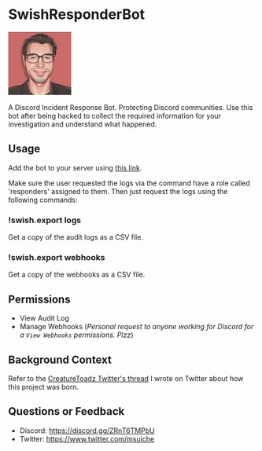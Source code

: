 # SwishResponderBot
![swishbot](images/swishbot.jpg)

A Discord Incident Response Bot. Protecting Discord communities.
Use this bot after being hacked to collect the required information for your investigation and understand what happened.
## Usage
Add the bot to your server using [this link](https://discord.com/api/oauth2/authorize?client_id=900266608759537727&permissions=536871040&scope=bot).

Make sure the user requested the logs via the command have a role called 'responders' assigned to them. Then just request the logs using the following commands:

### !swish.export logs
Get a copy of the audit logs as a CSV file.
### !swish.export webhooks
Get a copy of the webhooks as a CSV file.

## Permissions
- View Audit Log
- Manage Webhooks (_Personal request to anyone working for Discord for a `View Webhooks` permissions. Plzz_)

## Background Context
Refer to the [CreatureToadz Twitter's thread](https://twitter.com/msuiche/status/1450702711981289472) I wrote on Twitter about how this project was born. 

## Questions or Feedback
- Discord: https://discord.gg/ZRnT6TMPbU
- Twitter: https://www.twitter.com/msuiche

